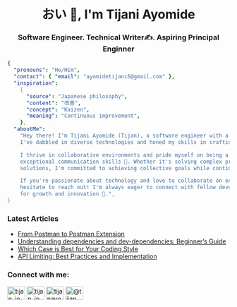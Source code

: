<h1 align="center">おい 👋, I'm Tijani Ayomide</h1>
<h3 align="center">Software Engineer. Technical Writer✍️. Aspiring Principal Enginner</h3>

```yaml
{
  "pronouns": "He/Him",
  "contact": { "email": "ayomidetijani6@gmail.com" },
  "inspiration":
    {
      "source": "Japanese philosophy",
      "content": "改善",
      "concept": "Kaizen",
      "meaning": "Continuous improvement",
    },
  "aboutMe":
    "Hey there! I'm Tijani Ayomide (Tijan), a software engineer with a knack for crafting reliable and user-friendly systems.
    I've dabbled in diverse technologies and honed my skills in crafting clean and efficient code.

    I thrive in collaborative environments and pride myself on being a dedicated team player with
    exceptional communication skills 💬. Whether it's solving complex problems or brainstorming innovative
    solutions, I'm committed to achieving collective goals while continuously pushing the boundaries of what's possible 🚀.

    If you're passionate about technology and love to collaborate on exciting projects, don't
    hesitate to reach out! I'm always eager to connect with fellow developers and explore new opportunities
    for growth and innovation 🌱.",
}
```

### Latest Articles

<!-- BLOG-POST-LIST:START -->
- [From Postman to Postman Extension](https://dev.to/tijan_io/from-postman-to-postman-extension-2964)
- [Understanding dependencies and dev-dependencies: Beginner’s Guide](https://dev.to/tijan_io/understanding-dependencies-and-dev-dependencies-beginners-guide-248h)
- [Which Case is Best for Your Coding Style](https://dev.to/tijan_io/which-case-is-best-for-your-coding-style-135o)
- [API Limiting: Best Practices and Implementation](https://dev.to/tijan_io/api-limiting-best-practices-and-implementation-49c8)
<!-- BLOG-POST-LIST:END -->

<h3 align="left">Connect with me:</h3>
<p align="left">
<a href="https://dev.to/tijan_io" target="blank"><img align="center" src="https://raw.githubusercontent.com/rahuldkjain/github-profile-readme-generator/master/src/images/icons/Social/devto.svg" alt="tijan_io" height="30" width="40" /></a>
<a href="https://twitter.com/tijan_io" target="blank"><img align="center" src="https://raw.githubusercontent.com/rahuldkjain/github-profile-readme-generator/master/src/images/icons/Social/twitter.svg" alt="tijan_io" height="30" width="40" /></a>
<a href="https://linkedin.com/in/tijanayo" target="blank"><img align="center" src="https://raw.githubusercontent.com/rahuldkjain/github-profile-readme-generator/master/src/images/icons/Social/linked-in-alt.svg" alt="tijanayo" height="30" width="40" /></a>
<a href="https://hashnode.com/@tijan" target="blank"><img align="center" src="https://raw.githubusercontent.com/rahuldkjain/github-profile-readme-generator/master/src/images/icons/Social/hashnode.svg" alt="@tijan" height="30" width="40" /></a>
</p>
